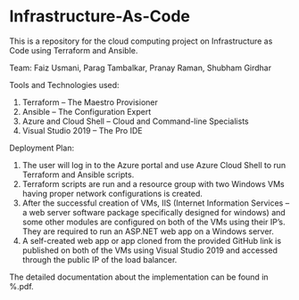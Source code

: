 # Infrastructure-As-Code
This is a repository for the cloud computing project on Infrastructure as Code using Terraform and Ansible.

Team: Faiz Usmani, Parag Tambalkar, Pranay Raman, Shubham Girdhar

Tools and Technologies used:
1. Terraform – The Maestro Provisioner
2. Ansible – The Configuration Expert
3. Azure and Cloud Shell – Cloud and Command-line Specialists
4. Visual Studio 2019 – The Pro IDE

Deployment Plan:
1. The user will log in to the Azure portal and use Azure Cloud Shell to run Terraform and Ansible scripts.
2. Terraform scripts are run and a resource group with two Windows VMs having proper network configurations is created.
3. After the successful creation of VMs, IIS (Internet Information Services – a web server software package specifically designed for windows) and some other modules are configured on both of the VMs using their IP’s. They are required to run an ASP.NET web app on a Windows server.
4. A self-created web app or app cloned from the provided GitHub link is published on both of the VMs using Visual Studio 2019 and accessed through the public IP of the load balancer.

The detailed documentation about the implementation can be found in %.pdf.
